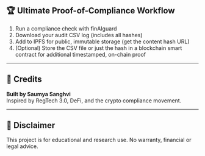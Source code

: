 ## 🏆 Ultimate Proof-of-Compliance Workflow

1. Run a compliance check with finAIguard
2. Download your audit CSV log (includes all hashes)
3. Add to IPFS for public, immutable storage (get the content hash URL)
4. (Optional) Store the CSV file or just the hash in a blockchain smart contract for additional timestamped, on-chain proof

---

## 🤝 Credits

**Built by Saumya Sanghvi**  
Inspired by RegTech 3.0, DeFi, and the crypto compliance movement.

---

## 📢 Disclaimer

This project is for educational and research use. No warranty, financial or legal advice.
